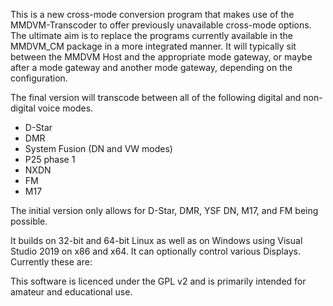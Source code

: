 This is a new cross-mode conversion program that makes use of the MMDVM-Transcoder to offer previously unavailable cross-mode options. The ultimate aim
is to replace the programs currently available in the MMDVM_CM package in a more integrated manner. It will typically sit between the MMDVM Host and
the appropriate mode gateway, or maybe after a mode gateway and another mode gateway, depending on the configuration.

The final version will transcode between all of the following digital and non-digital voice modes.

- D-Star
- DMR
- System Fusion (DN and VW modes)
- P25 phase 1
- NXDN
- FM
- M17

The initial version only allows for D-Star, DMR, YSF DN, M17, and FM being possible.

It builds on 32-bit and 64-bit Linux as well as on Windows using Visual Studio
2019 on x86 and x64. It can optionally control various Displays. Currently
these are:

This software is licenced under the GPL v2 and is primarily intended for amateur and
educational use.
